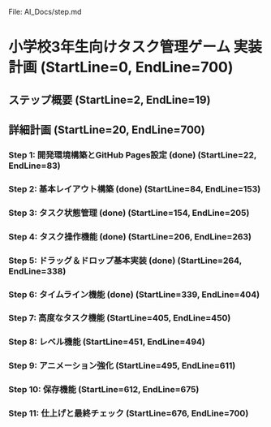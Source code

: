 File: AI_Docs/step.md
# 小学校3年生向けタスク管理ゲーム 実装計画 (StartLine=0, EndLine=700)
## ステップ概要 (StartLine=2, EndLine=19)
## 詳細計画 (StartLine=20, EndLine=700)
### Step 1: 開発環境構築とGitHub Pages設定 (done) (StartLine=22, EndLine=83)
### Step 2: 基本レイアウト構築 (done) (StartLine=84, EndLine=153)
### Step 3: タスク状態管理 (done) (StartLine=154, EndLine=205)
### Step 4: タスク操作機能 (done) (StartLine=206, EndLine=263)
### Step 5: ドラッグ＆ドロップ基本実装 (done) (StartLine=264, EndLine=338)
### Step 6: タイムライン機能 (done) (StartLine=339, EndLine=404)
### Step 7: 高度なタスク機能 (StartLine=405, EndLine=450)
### Step 8: レベル機能 (StartLine=451, EndLine=494)
### Step 9: アニメーション強化 (StartLine=495, EndLine=611)
### Step 10: 保存機能 (StartLine=612, EndLine=675)
### Step 11: 仕上げと最終チェック (StartLine=676, EndLine=700)